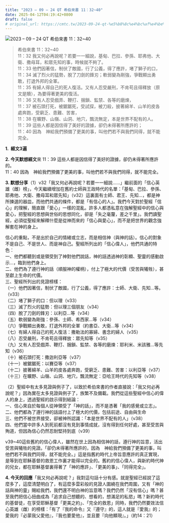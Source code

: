 ```yaml
---
title: "2023 – 09 – 24 QT 希伯來書 11：32~40"
date: 2025-04-12T04:19:42+0800
draft: false
# original_url: https://cmtc.tw/2023-09-24-qt-%e5%b8%8c%e4%bc%af%e4%be%86%e6%9b%b8-11%ef%bc%9a3240
---
```


![2023 – 09 – 24 QT  希伯來書 11：32~40](/images/qt.jpg  "2023 – 09 – 24 QT  希伯來書 11：32~40")

> 希伯來書 11：32~40  
> 11：32 我又何必再說呢？若要一一細說，基甸、巴拉、參孫、耶弗他、大衛、撒母耳，和眾先知的事，時候就不夠了。  
> 11：33 他們因著信，制伏了敵國，行了公義，得了應許，堵了獅子的口，  
> 11：34 滅了烈火的猛勢，脫了刀劍的鋒刃；軟弱變為剛強，爭戰顯出勇敢，打退外邦的全軍。  
> 11：35 有婦人得自己的死人復活。又有人忍受嚴刑，不肯苟且得釋放（原文是贖），為要得著更美的復活。  
> 11：36 又有人忍受戲弄、鞭打、捆鎖、監禁、各等的磨煉，  
> 11：37 被石頭打死，被鋸鋸死，受試探，被刀殺，披著綿羊、山羊的皮各處奔跑，受窮乏、患難、苦害，  
> 11：38 在曠野、山嶺、山洞、地穴，飄流無定，本是世界不配有的人。  
> 11：39 這些人都是因信得了美好的證據，卻仍未得著所應許的；  
> 11：40 因為　神給我們預備了更美的事，叫他們若不與我們同得，就不能完全。

**1.  經文3遍**

**2. 今天默想經文**來 11：39 這些人都是因信得了美好的證據，卻仍未得著所應許的。  
11：40 因為　神給我們預備了更美的事，叫他們若不與我們同得，就不能完全。

**3. 默想分享**（1）v32「我又何必再說呢？若要一一細說……」繼前面的「信心英雄（雌）榜」，今天繼續增加在舊約士師與王政時代的名單：「基甸、巴拉、參孫、耶弗他、大衛、撒母耳和眾先知」（v32）這裏面有士師、君王、先知…，都是神所揀選的器皿，而他們共通的條件，都是「有信心的人」。我們今天對於聖經「信心」的理解，簡直跟「愛心」一樣的混亂。許多人都憑私意在強解聖經中的信心與愛心，把聖經的思想與世俗的思想同化，卻是「失之毫釐，差之千里」。我們讀聖經，必須從聖經來解釋什麼是從神而來的「信心與愛心」，而不是把世界的觀念強解套在神的身上。

信心的重點，不是出於自己的情緒或立志，而是相信神（與神的話）。信心的對象不是自己、不是世人、而是神自己。聖經所列出的「信心偉人」，他們共通的特色：  
一、他們都聽到或是領受到了神對他們說話，神的話透過神的彰顯、聖靈的感動啟示…，臨到他們身上。  
二、他們為了遵行神的話（順服神的權柄），付上了極大的代價（受苦與犧牲），甚至獻上生命的代價。  
三、聖經所列出的見證榜樣：  
（一）他們因著信，制伏了敵國，行了公義，得了應許：士師、大衛、先知…等。（v33）  
（二）堵了獅子的口：但以理（v33）  
（三）滅了烈火的猛勢：但以理三個朋友（v34）  
（四）脫了刀劍的鋒刃：以利亞…等（v34）  
（五）軟弱變為剛強：參孫、士師、希西家…等（v34）  
（六）爭戰顯出勇敢，打退外邦的全軍（約書亞、大衛…等（v34）  
（七）有婦人得自己的死人復活：撒勒法的寡婦、書念的婦人（v35）  
（八）忍受嚴刑，不肯苟且得釋放：眾先知等（v35）  
（九）又有人忍受戲弄、鞭打、捆鎖、監禁、各等的磨煉：耶利米、米該雅…等先知（v36）  
（十）被石頭打死：撒迦利亞等（v37）  
（十一）被鋸鋸死：以賽亞等（v37）  
（十二）披著綿羊、山羊的皮各處奔跑，受窮乏、患難、苦害：以利亞等（v37）  
（十三）在曠野、山嶺、山洞、地穴，飄流無定：亞哈王時代的先知等（v38）

（2）聖經中有太多見證與例子了，以致於希伯來書的作者直接說：「我又何必再說呢？」因為實在太多見證與例子了，族繁不及備載。我們從這些聖經中信心的偉人的身上，透過聖經的啟示得到結論：  
一、信心來自於每個人從神領受了「神的話」，而不是憑著「我的感覺或立志」。  
二、他們都為了遵行神的話語付上了極大的代價，包括前途、自由與生命  
三、他們不被世界接受，卻被神所認識：「本是世界不配有的人」（v38）  
四、他們當中許多人到死前都沒有見到事情成就，沒有得到任何好處，甚至受苦與殉道，但因為信心仍然忍耐堅持到底（v39）

v39~40這些舊約的信心偉人，雖然在世上因為相信神的話，遵行神的旨意，活出受苦與犧牲的見證。「卻仍未得著所應許的，因為　神給我們預備了更美的事，叫他們若不與我們同得，就不能完全。」這是指舊約時代上帝旨意應許的真正實現，是等到在耶穌基督的救恩工作裏才能得以完全的。舊約的信心偉人，與新約時代神的兒女，都在耶穌基督裏得著了「神的應許」、「更美的事」、「同得完全」。

**4. 今天的回應**「我又何必再說呢？」我對這句話十分有感。就是聖經已經說了這麼多了，這麼清楚明白了，有這麼多雲彩般的見證人圍繞在我們周圍，又有「神的話與神的靈」賜給我們，我們還不明白神的旨意嗎？我們仍然「沒有信心」嗎？甚至我們把信心扭曲成為「追求自己想聽的、想看的，想滿足的私慾」嗎？新約時代的基督徒，在享受耶穌基督「更美之約」、「完全的救恩」同時，我們仍然要效法信心英雄（雌）的榜樣：「有了『我的命令』又『遵守』的，這人就是『愛我』的；愛我的『必蒙我父愛他』，『我也要愛他』，並且要『向他顯現』。」（約14：21）